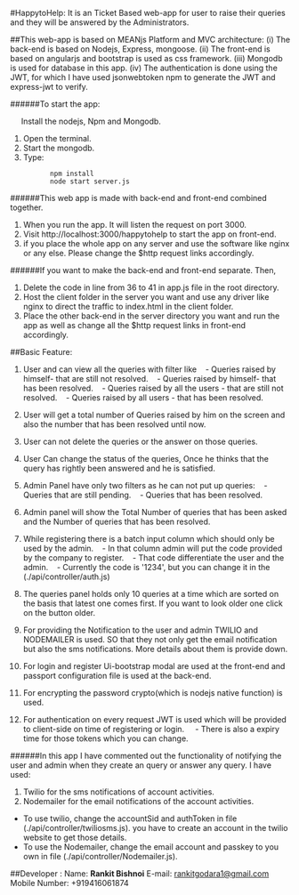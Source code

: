 #HappytoHelp:
It is an Ticket Based web-app for user to raise their queries and they will be answered by the Administrators.

##This web-app is based on MEANjs Platform and MVC architecture:
(i) The back-end is based on Nodejs, Express, mongoose.
(ii) The front-end is based on angularjs and bootstrap is used as css framework.
(iii) Mongodb is used for database in this app.
(iv) The authentication is done using the JWT, for which I have used jsonwebtoken npm to generate the JWT and express-jwt to verify.

######To start the app:

     Install the nodejs, Npm and Mongodb.

1. Open the terminal.
2. Start the mongodb.
3. Type:
```
          npm install
          node start server.js
```

######This web app is made with back-end and front-end combined together.
1. When you run the app. It will listen the request on port 3000.
2. Visit http://localhost:3000/happytohelp to start the app on front-end.
3. if you place the whole app on any server and use the software like nginx or any else. Please change the $http request links accordingly.

######If you want to make the back-end and front-end separate. Then,
1. Delete the code in line from 36 to 41 in app.js file in the root directory.
2. Host the client folder in the server you want and use any driver like nginx to direct the traffic to index.html in the client folder.
3. Place the other back-end in the server directory you want and run the app as well as change all the $http request links in front-end accordingly.

##Basic Feature:

1. User and can view all the queries with filter like
   - Queries raised by himself- that are still not resolved.
   - Queries raised by himself- that has been resolved.
   - Queries raised by all the users - that are still not resolved.
   - Queries raised by all users - that has been resolved.

2. User will get a total number of Queries raised by him on the screen and also the number that has been resolved until now.
3. User can not delete the queries or the answer on those queries.
4. User Can change the status of the queries, Once he thinks that the query has rightly been answered and he is satisfied.
5. Admin Panel have only two filters as he can not put up queries:
   - Queries that are still pending.
   - Queries that has been resolved.

6. Admin panel will show the Total Number of queries that has been asked and the Number of queries that has been resolved.
7. While registering there is a batch input column which should only be used by the admin.
   - In that column admin will put the code provided by the company to register.
   - That code differentiate the user and the admin.
   - Currently the code is '1234', but you can change it in the (./api/controller/auth.js)

8. The queries panel holds only 10 queries at a time which are sorted on the basis that latest one comes first. If you want to look older one click on the button older.
9. For providing the Notification to the user and admin TWILIO and NODEMAILER is used. SO that they not only get the email notification but also the sms notifications. More details about them is provide down.
10. For login and register Ui-bootstrap modal are used at the front-end and passport configuration file is used at the back-end.
11. For encrypting the password crypto(which is nodejs native function) is used.
12. For authentication on every request JWT is used which will be provided to client-side on time of registering or login.
    - There is also a expiry time for those tokens which you can change.


######In this app I have commented out the functionality of notifying the user and admin when they create an query or answer any query.
I have used:
1. Twilio for the sms notifications of account activities.
2. Nodemailer for the email notifications of the account activities.

- To use twilio, change the accountSid and authToken in file (./api/controller/twiliosms.js). you have to create an account in the twilio website to get those details.
- To use the Nodemailer, change the email account and passkey to you own in file (./api/controller/Nodemailer.js).

##Developer :
Name: **Rankit Bishnoi**
E-mail: rankitgodara1@gmail.com
Mobile Number: +919416061874
